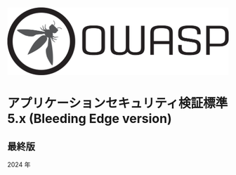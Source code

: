 #

![OWASP LOGO](../images/owasp_logo_1c_notext.png)

# アプリケーションセキュリティ検証標準 5.x (Bleeding Edge version)

## 最終版

2024 年
